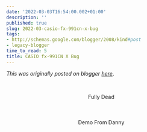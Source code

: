```yaml
---
date: '2022-03-03T16:54:00.002+01:00'
description: ''
published: true
slug: 2022-03-casio-fx-991cn-x-bug
tags:
- http://schemas.google.com/blogger/2008/kind#post
- legacy-blogger
time_to_read: 5
title: CASIO fx-991CN X Bug
---
```


*This was originally posted on blogger [here](https://sheng-jiang.blogspot.com/2022/03/casio-fx-991cn-x-bug.html)*.

<p>&nbsp;</p><div class="separator" style="clear: both; text-align: center;"></div><div class="separator" style="clear: both; text-align: center;"><div class="separator" style="clear: both;">Fully Dead</div><div class="separator" style="clear: both;"><br /></div></div><br /><div class="separator" style="clear: both; text-align: center;"></div><div class="separator" style="clear: both; text-align: center;"><br /></div><div class="separator" style="clear: both; text-align: center;">Demo From Danny</div><br /><div class="separator" style="clear: both; text-align: left;"><br /></div><br />
